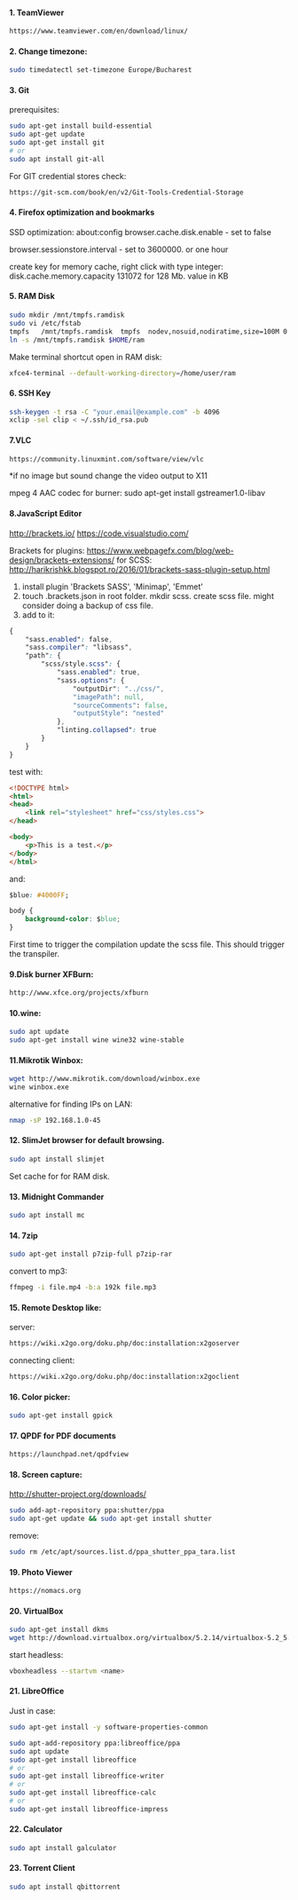#### 1. TeamViewer
```html
https://www.teamviewer.com/en/download/linux/
```

#### 2. Change timezone:
```bash
sudo timedatectl set-timezone Europe/Bucharest
```

#### 3. Git
prerequisites: 
```bash
sudo apt-get install build-essential
sudo apt-get update
sudo apt-get install git
# or
sudo apt install git-all
```
For GIT credential stores check: 
```html
https://git-scm.com/book/en/v2/Git-Tools-Credential-Storage
```
#### 4. Firefox optimization and bookmarks
SSD optimization:
about:config
browser.cache.disk.enable - set to false

browser.sessionstore.interval - set to 3600000. or one hour

create key for memory cache, right click with type integer:
disk.cache.memory.capacity
131072 for 128 Mb. value in KB

#### 5. RAM Disk
```bash
sudo mkdir /mnt/tmpfs.ramdisk
sudo vi /etc/fstab
tmpfs   /mnt/tmpfs.ramdisk  tmpfs  nodev,nosuid,nodiratime,size=100M 0  0
ln -s /mnt/tmpfs.ramdisk $HOME/ram
```
Make terminal shortcut open in RAM disk:
```bash
xfce4-terminal --default-working-directory=/home/user/ram
```
#### 6. SSH Key
```bash
ssh-keygen -t rsa -C "your.email@example.com" -b 4096
xclip -sel clip < ~/.ssh/id_rsa.pub
```
#### 7.VLC
```html
https://community.linuxmint.com/software/view/vlc
```
*if no image but sound change the video output to X11

mpeg 4 AAC codec for burner: sudo apt-get install gstreamer1.0-libav

#### 8.JavaScript Editor
http://brackets.io/
https://code.visualstudio.com/

Brackets
for plugins: https://www.webpagefx.com/blog/web-design/brackets-extensions/
for SCSS: http://harikrishkk.blogspot.ro/2016/01/brackets-sass-plugin-setup.html
1. install plugin 'Brackets SASS', 'Minimap', 'Emmet'
2. touch .brackets.json in root folder. mkdir scss. create scss file. might consider doing a backup of css file.
3. add to it:
```css
{
    "sass.enabled": false,
    "sass.compiler": "libsass",
    "path": {
        "scss/style.scss": {
            "sass.enabled": true, 
            "sass.options": {                
                "outputDir": "../css/",
                "imagePath": null,
                "sourceComments": false,
                "outputStyle": "nested"
            },
            "linting.collapsed": true
        }
    }
}
```

test with:
```html
<!DOCTYPE html>
<html>
<head>
    <link rel="stylesheet" href="css/styles.css">
</head>

<body>
    <p>This is a test.</p>
</body>
</html>
```

and:
```css
$blue: #4000FF;

body {
    background-color: $blue;
}
```

First time to trigger the compilation update the scss file. This should trigger the transpiler.

#### 9.Disk burner XFBurn:
```html
http://www.xfce.org/projects/xfburn
```
#### 10.wine:
```bash
sudo apt update
sudo apt-get install wine wine32 wine-stable
```
#### 11.Mikrotik Winbox:
```bash
wget http://www.mikrotik.com/download/winbox.exe
wine winbox.exe
```
alternative for finding IPs on LAN:
```bash
nmap -sP 192.168.1.0-45
```
#### 12. SlimJet browser for default browsing.
```bash
sudo apt install slimjet
```
Set cache for for RAM disk.

#### 13. Midnight Commander
```bash
sudo apt install mc
```
#### 14. 7zip
```bash
sudo apt-get install p7zip-full p7zip-rar
```
convert to mp3:
```bash
ffmpeg -i file.mp4 -b:a 192k file.mp3
```
#### 15. Remote Desktop like:
server:
```html
https://wiki.x2go.org/doku.php/doc:installation:x2goserver
```
connecting client:
```html
https://wiki.x2go.org/doku.php/doc:installation:x2goclient
```
#### 16. Color picker:  
```bash
sudo apt-get install gpick
```
#### 17. QPDF for PDF documents
```html
https://launchpad.net/qpdfview
```
#### 18. Screen capture:
http://shutter-project.org/downloads/
```bash
sudo add-apt-repository ppa:shutter/ppa
sudo apt-get update && sudo apt-get install shutter
```
remove:
```bash
sudo rm /etc/apt/sources.list.d/ppa_shutter_ppa_tara.list
```
#### 19. Photo Viewer
```html
https://nomacs.org
```
#### 20. VirtualBox
```bash
sudo apt-get install dkms
wget http://download.virtualbox.org/virtualbox/5.2.14/virtualbox-5.2_5.2.14-123301~Ubuntu~bionic_amd64.deb
```
start headless:
```bash
vboxheadless --startvm <name>
```
#### 21. LibreOffice
Just in case:
```bash
sudo apt-get install -y software-properties-common
```
```bash
sudo apt-add-repository ppa:libreoffice/ppa
sudo apt update
sudo apt-get install libreoffice
# or
sudo apt-get install libreoffice-writer
# or
sudo apt-get install libreoffice-calc
# or
sudo apt-get install libreoffice-impress
```
#### 22. Calculator
```bash
sudo apt install galculator
```
#### 23. Torrent Client
```bash
sudo apt install qbittorrent
```
